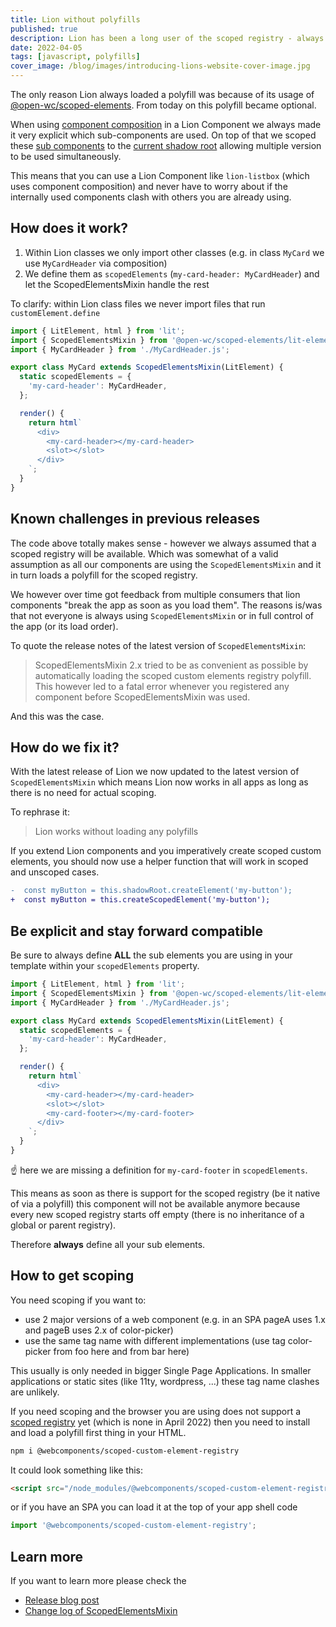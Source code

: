 ```yaml
---
title: Lion without polyfills
published: true
description: Lion has been a long user of the scoped registry - always requiring a polyfill - but no more. Load the polyfill only if you need it.
date: 2022-04-05
tags: [javascript, polyfills]
cover_image: /blog/images/introducing-lions-website-cover-image.jpg
---
```


The only reason Lion always loaded a polyfill was because of its usage of [@open-wc/scoped-elements](https://open-wc.org/docs/development/scoped-elements/). From today on this polyfill became optional.

When using [component composition](https://lit.dev/docs/composition/component-composition/) in a Lion Component we always made it very explicit which sub-components are used.
On top of that we scoped these [sub components](https://open-wc.org/docs/development/scoped-elements/) to the [current shadow root](https://github.com/WICG/webcomponents/blob/gh-pages/proposals/Scoped-Custom-Element-Registries.md) allowing multiple version to be used simultaneously.

This means that you can use a Lion Component like `lion-listbox` (which uses component composition) and never have to worry about if the internally used components clash with others you are already using.

## How does it work?

1. Within Lion classes we only import other classes (e.g. in class `MyCard` we use `MyCardHeader` via composition)
2. We define them as `scopedElements` (`my-card-header: MyCardHeader`) and let the ScopedElementsMixin handle the rest

To clarify: within Lion class files we never import files that run `customElement.define`

```js
import { LitElement, html } from 'lit';
import { ScopedElementsMixin } from '@open-wc/scoped-elements/lit-element.js';
import { MyCardHeader } from './MyCardHeader.js';

export class MyCard extends ScopedElementsMixin(LitElement) {
  static scopedElements = {
    'my-card-header': MyCardHeader,
  };

  render() {
    return html`
      <div>
        <my-card-header></my-card-header>
        <slot></slot>
      </div>
    `;
  }
}
```

## Known challenges in previous releases

The code above totally makes sense - however we always assumed that a scoped registry will be available.
Which was somewhat of a valid assumption as all our components are using the `ScopedElementsMixin` and it in turn loads a polyfill for the scoped registry.

We however over time got feedback from multiple consumers that lion components "break the app as soon as you load them".
The reasons is/was that not everyone is always using `ScopedElementsMixin` or in full control of the app (or its load order).

To quote the release notes of the latest version of `ScopedElementsMixin`:

> ScopedElementsMixin 2.x tried to be as convenient as possible by automatically loading the scoped custom elements registry polyfill.
> This however led to a fatal error whenever you registered any component before ScopedElementsMixin was used.

And this was the case.

## How do we fix it?

With the latest release of Lion we now updated to the latest version of `ScopedElementsMixin` which means Lion now works in all apps as long as there is no need for actual scoping.

To rephrase it:

> Lion works without loading any polyfills

If you extend Lion components and you imperatively create scoped custom elements, you should now use a helper function that will work in scoped and unscoped cases.

```diff
-  const myButton = this.shadowRoot.createElement('my-button');
+  const myButton = this.createScopedElement('my-button');
```

## Be explicit and stay forward compatible

Be sure to always define **ALL** the sub elements you are using in your template within your `scopedElements` property.

```js
import { LitElement, html } from 'lit';
import { ScopedElementsMixin } from '@open-wc/scoped-elements/lit-element.js';
import { MyCardHeader } from './MyCardHeader.js';

export class MyCard extends ScopedElementsMixin(LitElement) {
  static scopedElements = {
    'my-card-header': MyCardHeader,
  };

  render() {
    return html`
      <div>
        <my-card-header></my-card-header>
        <slot></slot>
        <my-card-footer></my-card-footer>
      </div>
    `;
  }
}
```

☝️ here we are missing a definition for `my-card-footer` in `scopedElements`.

This means as soon as there is support for the scoped registry (be it native of via a polyfill) this component will not be available anymore because every new scoped registry starts off empty (there is no inheritance of a global or parent registry).

Therefore **always** define all your sub elements.

## How to get scoping

You need scoping if you want to:

- use 2 major versions of a web component (e.g. in an SPA pageA uses 1.x and pageB uses 2.x of color-picker)
- use the same tag name with different implementations (use tag color-picker from foo here and from bar here)

This usually is only needed in bigger Single Page Applications.
In smaller applications or static sites (like 11ty, wordpress, ...) these tag name clashes are unlikely.

If you need scoping and the browser you are using does not support a [scoped registry](https://github.com/WICG/webcomponents/blob/gh-pages/proposals/Scoped-Custom-Element-Registries.md) yet (which is none in April 2022) then you need to install and load a polyfill first thing in your HTML.

```bash
npm i @webcomponents/scoped-custom-element-registry
```

It could look something like this:

```html
<script src="/node_modules/@webcomponents/scoped-custom-element-registry/scoped-custom-element-registry.min.js"></script>
```

or if you have an SPA you can load it at the top of your app shell code

```js
import '@webcomponents/scoped-custom-element-registry';
```

## Learn more

If you want to learn more please check the

- [Release blog post](https://open-wc.org/blog/scoped-elements-without-polyfill/)
- [Change log of ScopedElementsMixin](https://github.com/open-wc/open-wc/blob/master/packages/scoped-elements/CHANGELOG.md#210)
